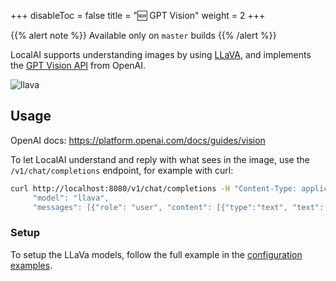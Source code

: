 
+++
disableToc = false
title = "🆕 GPT Vision"
weight = 2
+++

{{% alert note %}}
Available only on `master` builds
{{% /alert %}}

LocalAI supports understanding images by using [LLaVA](https://llava.hliu.cc/), and implements the [GPT Vision API](https://platform.openai.com/docs/guides/vision) from OpenAI.

![llava](https://github.com/mudler/LocalAI/assets/2420543/cb0a0897-3b58-4350-af66-e6f4387b58d3)

## Usage

OpenAI docs: https://platform.openai.com/docs/guides/vision

To let LocalAI understand and reply with what sees in the image, use the `/v1/chat/completions` endpoint, for example with curl:

```bash
curl http://localhost:8080/v1/chat/completions -H "Content-Type: application/json" -d '{
     "model": "llava",
     "messages": [{"role": "user", "content": [{"type":"text", "text": "What is in the image?"}, {"type": "image_url", "image_url": {"url": "https://upload.wikimedia.org/wikipedia/commons/thumb/d/dd/Gfp-wisconsin-madison-the-nature-boardwalk.jpg/2560px-Gfp-wisconsin-madison-the-nature-boardwalk.jpg" }}], "temperature": 0.9}]}'
```

### Setup

To setup the LLaVa models, follow the full example in the [configuration examples](https://github.com/mudler/LocalAI/blob/master/examples/configurations/README.md#llava).